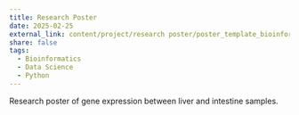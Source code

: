 ```yaml
---
title: Research Poster
date: 2025-02-25
external_link: content/project/research poster/poster_template_bioinformatics.pdf
share: false
tags:
  - Bioinformatics
  - Data Science
  - Python
---
```


Research poster of gene expression between liver and intestine samples.

<!--more-->
